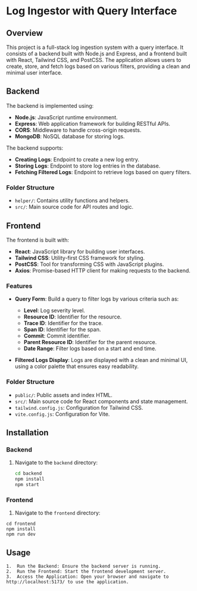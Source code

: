 # Log Ingestor with Query Interface

## Overview

This project is a full-stack log ingestion system with a query interface. It consists of a backend built with Node.js and Express, and a frontend built with React, Tailwind CSS, and PostCSS. The application allows users to create, store, and fetch logs based on various filters, providing a clean and minimal user interface.

## Backend

The backend is implemented using:

- **Node.js**: JavaScript runtime environment.
- **Express**: Web application framework for building RESTful APIs.
- **CORS**: Middleware to handle cross-origin requests.
- **MongoDB**: NoSQL database for storing logs.

The backend supports:

- **Creating Logs**: Endpoint to create a new log entry.
- **Storing Logs**: Endpoint to store log entries in the database.
- **Fetching Filtered Logs**: Endpoint to retrieve logs based on query filters.

### Folder Structure

- `helper/`: Contains utility functions and helpers.
- `src/`: Main source code for API routes and logic.

## Frontend

The frontend is built with:

- **React**: JavaScript library for building user interfaces.
- **Tailwind CSS**: Utility-first CSS framework for styling.
- **PostCSS**: Tool for transforming CSS with JavaScript plugins.
- **Axios**: Promise-based HTTP client for making requests to the backend.

### Features

- **Query Form**: Build a query to filter logs by various criteria such as:
  - **Level**: Log severity level.
  - **Resource ID**: Identifier for the resource.
  - **Trace ID**: Identifier for the trace.
  - **Span ID**: Identifier for the span.
  - **Commit**: Commit identifier.
  - **Parent Resource ID**: Identifier for the parent resource.
  - **Date Range**: Filter logs based on a start and end time.

- **Filtered Logs Display**: Logs are displayed with a clean and minimal UI, using a color palette that ensures easy readability.

### Folder Structure

- `public/`: Public assets and index HTML.
- `src/`: Main source code for React components and state management.
- `tailwind.config.js`: Configuration for Tailwind CSS.
- `vite.config.js`: Configuration for Vite.

## Installation

### Backend

1. Navigate to the `backend` directory:
   ```bash
   cd backend
   npm install
   npm start

### Frontend

1. Navigate to the `frontend` directory:
  ```
  cd frontend
  npm install
  npm run dev
  ```

## Usage

	1.	Run the Backend: Ensure the backend server is running.
	2.	Run the Frontend: Start the frontend development server.
	3.	Access the Application: Open your browser and navigate to http://localhost:5173/ to use the application.
